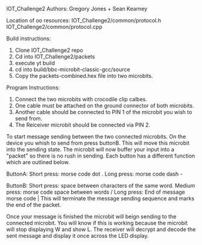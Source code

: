 IOT_Challenge2
Authors: Gregory Jones + Sean Kearney

Location of oo resources:
IOT_Challenge2/common/protocol.h
IOT_Challenge2/common/protocol.cpp

Build instructions:
1. Clone IOT_Challenge2 repo
2. Cd into IOT_Challenge2/packets
3. execute yt build
4. cd into build/bbc-microbit-classic-gcc/source
5. Copy the packets-combined.hex file into two microbits.

Program Instructions:
1. Connect the two microbits with crocodile clip calbes.
2. One cable must be attached on the ground connector of both microbits.
3. Another cable should be connected to PIN 1 of the microbit you wish to send from.
4. The Reiceiver microbit should be connected via PIN 2.

To start message sending between the two connected microbits. On the device you whish to send from press buttonB. This will move this microbit into the sending state.
The microbit will now buffer your input into a "packet" so there is no rush in sending. Each button has a different function which are outlined below.

ButtonA:
    Short press: morse code dot .
    Long press: morse code dash -
    
ButtonB:
    Short press: space between characters of the same word.
    Medium press: morse code space between words /
    Long press: End of message morse code |
        This will terminate the message sending sequence and marks the end of the packet.
        
Once your message is finished the microbit will beign sending to the connected microbit. You will know if this is working because the microbit will stop displaying W and show L.
The receiver will decrypt and decode the sent message and display it once across the LED display.